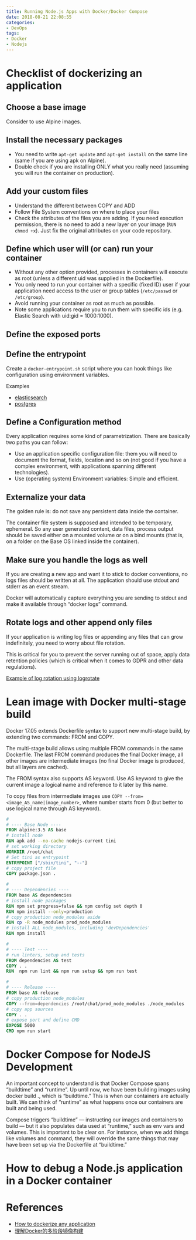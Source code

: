 ```yaml
---
title: Running Node.js Apps with Docker/Docker Compose
date: 2018-08-21 22:08:55
categories:
- DevOps
tags:
- Docker
- Nodejs
---
```

# Checklist of dockerizing an application
## Choose a base image
Consider to use Alpine images.

## Install the necessary packages
* You need to write `apt-get update` and `apt-get install` on the same line (same if you are using apk on Alpine).
* Double check if you are installing ONLY what you really need (assuming you will run the container on production).

## Add your custom files
* Understand the different between COPY and ADD
* Follow File System conventions on where to place your files
* Check the attributes of the files you are adding. If you need execution permission, there is no need to add a new layer on your image (`RUN chmod +x`). Just fix the original attributes on your code repository.

## Define which user will (or can) run your container
* Without any other option provided, processes in containers will execute as root (unless a different uid was supplied in the Dockerfile).
* You only need to run your container with a specific (fixed ID) user if your application need access to the user or group tables (`/etc/passwd` or `/etc/group`).
* Avoid running your container as root as much as possible.
* Note some applications require you to run them with specific ids (e.g. Elastic Search with uid:gid = 1000:1000).

## Define the exposed ports

## Define the entrypoint
Create a `docker-entrypoint.sh` script where you can hook things like configuration using environment variables.

Examples
* [elasticsearch](https://github.com/elastic/elasticsearch-docker/tree/master/build/elasticsearch/bin)
* [postgres](https://github.com/docker-library/postgres/tree/de8ba87d50de466a1e05e111927d2bc30c2db36d/10)

## Define a Configuration method
Every application requires some kind of parametrization. There are basically two paths you can follow:
* Use an application specific configuration file: them you will need to document the format, fields, location and so on (not good if you have a complex environment, with applications spanning different technologies).
* Use (operating system) Environment variables: Simple and efficient.

## Externalize your data
The golden rule is: do not save any persistent data inside the container.

The container file system is supposed and intended to be temporary, ephemeral. So any user generated content, data files, process output should be saved either on a mounted volume or on a bind mounts (that is, on a folder on the Base OS linked inside the container).

## Make sure you handle the logs as well
If you are creating a new app and want it to stick to docker conventions, no logs files should be written at all. The application should use stdout and stderr as an event stream.

Docker will automatically capture everything you are sending to stdout and make it available through “docker logs” command.

## Rotate logs and other append only files
If your application is writing log files or appending any files that can grow indefinitely, you need to worry about file rotation.

This is critical for you to prevent the server running out of space, apply data retention policies (which is critical when it comes to GDPR and other data regulations).

[Example of log rotation using logrotate](https://www.aerospike.com/docs/operations/configure/log/logrotate.html)

# Lean image with Docker multi-stage build

Docker 17.05 extends Dockerfile syntax to support new multi-stage build, by extending two commands: FROM and COPY.

The multi-stage build allows using multiple FROM commands in the same Dockerfile. The last FROM command produces the final Docker image, all other images are intermediate images (no final Docker image is produced, but all layers are cached).

The FROM syntax also supports AS keyword. Use AS keyword to give the current image a logical name and reference to it later by this name.

To copy files from intermediate images use `COPY --from=<image_AS_name|image_number>`, where number starts from 0 (but better to use logical name through AS keyword).

```dockerfile
#
# ---- Base Node ----
FROM alpine:3.5 AS base
# install node
RUN apk add --no-cache nodejs-current tini
# set working directory
WORKDIR /root/chat
# Set tini as entrypoint
ENTRYPOINT ["/sbin/tini", "--"]
# copy project file
COPY package.json .

#
# ---- Dependencies ----
FROM base AS dependencies
# install node packages
RUN npm set progress=false && npm config set depth 0
RUN npm install --only=production 
# copy production node_modules aside
RUN cp -R node_modules prod_node_modules
# install ALL node_modules, including 'devDependencies'
RUN npm install

#
# ---- Test ----
# run linters, setup and tests
FROM dependencies AS test
COPY . .
RUN  npm run lint && npm run setup && npm run test

#
# ---- Release ----
FROM base AS release
# copy production node_modules
COPY --from=dependencies /root/chat/prod_node_modules ./node_modules
# copy app sources
COPY . .
# expose port and define CMD
EXPOSE 5000
CMD npm run start
```

# Docker Compose for NodeJS Development

An important concept to understand is that Docker Compose spans “buildtime” and “runtime”. Up until now, we have been building images using docker build ., which is “buildtime.” This is when our containers are actually built. We can think of “runtime” as what happens once our containers are built and being used.

Compose triggers “buildtime” — instructing our images and containers to build — but it also populates data used at “runtime,” such as env vars and volumes. This is important to be clear on. For instance, when we add things like volumes and command, they will override the same things that may have been set up via the Dockerfile at “buildtime.”

# How to debug a Node.js application in a Docker container

# References
* [How to dockerize any application](https://hackernoon.com/how-to-dockerize-any-application-b60ad00e76da)
* [理解Docker的多阶段镜像构建](https://tonybai.com/2017/11/11/multi-stage-image-build-in-docker/)